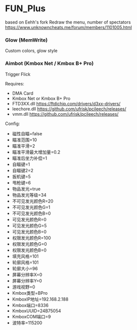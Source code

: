 # FUN_Plus
based on Eehh's fork
Redraw the menu, number of spectators
https://www.unknowncheats.me/forum/members/1101005.html

### Glow (MemWrite)
Custom colors, glow style
### Aimbot (Kmbox Net / Kmbox B+ Pro)
Trigger
Flick

Requires:
- DMA Card
- Kmbox Net or Kmbox B+ Pro
- FTD3XX.dll https://ftdichip.com/drivers/d3xx-drivers/
- leechore.dll https://github.com/ufrisk/pcileech/releases/
- vmm.dll https://github.com/ufrisk/pcileech/releases/

Config:
- 磁性自瞄=false
- 瞄准范围=10
- 瞄准平滑=2
- 瞄准平滑最大增加量=0.2
- 瞄准后坐力补偿=1
- 自瞄键=1
- 自瞄键2=2
- 扳机键=5
- 甩枪键=6
- 物品发光=true
- 物品发光等级=34
- 不可见发光颜色R=20
- 不可见发光颜色G=1
- 不可见发光颜色B=0
- 可见发光颜色R=0
- 可见发光颜色G=5
- 可见发光颜色B=0
- 权限发光颜色R=100
- 权限发光颜色G=0
- 权限发光颜色B=0
- 填充风格=101
- 轮廓风格=101
- 轮廓大小=96
- 屏幕分辨率X=0
- 屏幕分辨率Y=0
- 游戏视野=0
- Kmbox类型=BPro
- KmboxIP地址=192.168.2.188
- Kmbox端口=8336
- KmboxUUID=24B75054
- KmboxCOM端口=9
- 波特率=115200
